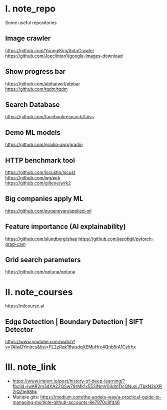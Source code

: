 # I. note_repo
Some useful repositories

## Image crawler
https://github.com/YoongiKim/AutoCrawler \
https://github.com/Joeclinton1/google-images-download 

## Show progress bar
https://github.com/alphatwirl/atpbar \
https://github.com/tqdm/tqdm 

## Search Database
https://github.com/facebookresearch/faiss 

## Demo ML models
https://github.com/gradio-app/gradio

## HTTP benchmark tool
https://github.com/locustio/locust \
https://github.com/wg/wrk \
https://github.com/giltene/wrk2

## Big companies apply ML
https://github.com/eugeneyan/applied-ml

## Feature importance (AI explainability) 
https://github.com/slundberg/shap
https://github.com/jacobgil/pytorch-grad-cam

## Grid search parameters
https://github.com/optuna/optuna

# II. note_courses
https://mlcourse.ai

## Edge Detection | Boundary Detection | SIFT Detector
https://www.youtube.com/watch?v=7AlwDYmjrcs&list=PL2zRqk16wsdqXEMpHrc4Qnb5rA1Cylrhx

# III. note_link
- https://www.import.io/post/history-of-deep-learning/?fbclid=IwAR2m3dXA22QSw79rMk1x553lNmVGiIdmTlcQNuziJTbkN2sXR2jQZtn68hk
- Multiple gits: https://medium.com/the-andela-way/a-practical-guide-to-managing-multiple-github-accounts-8e7970c8fd46
